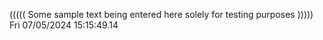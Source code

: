 ((((( Some sample text being entered here solely for testing purposes ))))) Fri 07/05/2024 15:15:49.14
